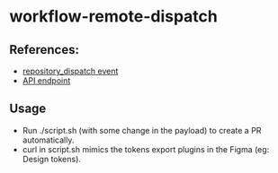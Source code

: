 # workflow-remote-dispatch

## References:
- [repository_dispatch event](https://docs.github.com/en/actions/writing-workflows/choosing-when-your-workflow-runs/events-that-trigger-workflows#repository_dispatch)
- [API endpoint](https://docs.github.com/en/rest/repos/repos?apiVersion=2022-11-28#create-a-repository-dispatch-event)

## Usage
- Run ./script.sh (with some change in the payload) to create a PR automatically.
- curl in script.sh mimics the tokens export plugins in the Figma (eg: Design tokens).

